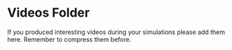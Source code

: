 # Videos Folder 

If you produced interesting videos during your simulations please add them here. Remember to compress them before. 

